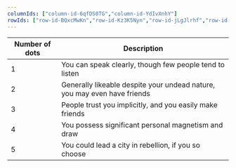 ```yaml
---
columnIds: ["column-id-6qfDS0TG","column-id-YdIvXnhY"]
rowIds: ["row-id-BQxcMwKn","row-id-Kz3K5Nyn","row-id-jLgJlrhf","row-id-iNC6bBJq","row-id-e5dvTsUd","row-id-UwqvrHDr"]
---
```


| Number of dots | Description                                                              |
| -------------- | ------------------------------------------------------------------------ |
| 1              | You can speak clearly, though few people tend to listen                  |
| 2              | Generally likeable despite your undead nature, you may even have friends |
| 3              | People trust you implicitly, and you easily make friends                 |
| 4              | You possess significant personal magnetism and draw                      |
| 5              | You could lead a city in rebellion, if you so choose                     |